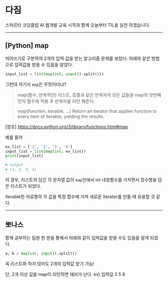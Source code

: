 # 다짐
스파르타 코딩클럽 AI 웹개발 교육 시작과 함께 오늘부터 TIL을 실천 하겠습니다.
___

## [Python] map
띄어쓰기로 구분하여 2개의 입력 값을 받는 알고리즘 문제를 보았다.
아래와 같은 방법으로 입력값을 받을 수 있음을 알았다.
```python
input_list = list(map(int, input().split()))
```

그런데 저기서 `map`은 무엇이더냐?

>map(함수, 반복적인)
리스트, 튜플과 같은 반복자의 모든 값들을 map의 첫번째 인자 함수에 적용 후 반복자를 리턴 해준다. 

>map(function, iterable, ...)
Return an iterator that applies function to every item of iterable, yielding the results.

[참조] https://docs.python.org/3/library/functions.html#map

예를 들어
```python
ex_list = ['1', '2', '3', '4']
input_list = list(map(int, ex_list))
print(input_list)

# output
# [1, 2, 3, 4]

```
이 경우, 리스트의 담긴 각 문자열 값이 `map`안에서 int 내장함수를 거치면서 정수형을 담은 리스트가 되었다.

iterable한 자료형의 각 값을 특정 함수에 거쳐 새로운 iterator를 만들 때 유용할 것 같다.
___
## 뽀나스
함께 공부하는 팀원 한 분을 통해서 아래와 같이 입력값을 받을 수도 있음을 알게 되었다.
```python
a, b = map(int, input().split())
```
꼭 리스트화 하지 않아도 2개의 입력값 받기 가능!

단, 2개 이상 값을 map이 리턴하면 에러가 난다. ex) 입력값 3 5 8